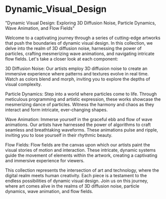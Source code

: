 # Dynamic_Visual_Design
"Dynamic Visual Design: Exploring 3D Diffusion Noise, Particle Dynamics, Wave Animation, and Flow Fields"

Welcome to a captivating journey through a series of cutting-edge artworks that push the boundaries of dynamic visual design. In this collection, we delve into the realm of 3D diffusion noise, harnessing the power of particles, crafting mesmerizing wave animations, and navigating intricate flow fields. Let's take a closer look at each component:

3D Diffusion Noise:
Our artists employ 3D diffusion noise to create an immersive experience where patterns and textures evolve in real time. Watch as colors blend and morph, inviting you to explore the depths of visual complexity.

Particle Dynamics:
Step into a world where particles come to life. Through meticulous programming and artistic expression, these works showcase the mesmerizing dance of particles. Witness the harmony and chaos as they interact and form intricate, ever-changing shapes.

Wave Animation:
Immerse yourself in the graceful ebb and flow of wave animations. Our artists have harnessed the power of algorithms to craft seamless and breathtaking waveforms. These animations pulse and ripple, inviting you to lose yourself in their rhythmic beauty.

Flow Fields:
Flow fields are the canvas upon which our artists paint the visual stories of motion and interaction. These intricate, dynamic systems guide the movement of elements within the artwork, creating a captivating and immersive experience for viewers.

This collection represents the intersection of art and technology, where the digital realm meets human creativity. Each piece is a testament to the endless possibilities of dynamic visual design. Join us on this journey, where art comes alive in the realms of 3D diffusion noise, particle dynamics, wave animation, and flow fields.
